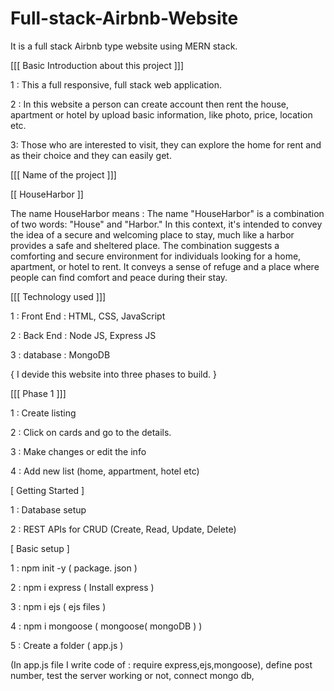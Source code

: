 # Full-stack-Airbnb-Website
It is a full stack Airbnb type website using MERN stack.

[[[ Basic Introduction about this project ]]]


1 : This a full responsive, full stack web application.

2 : In this website a person can create account then rent the house, apartment or hotel by upload basic information, like photo, price, location etc.

3: Those who are interested to visit, they can explore the home for rent and as their choice and they can easily get.

[[[ Name of the project ]]]

[[ HouseHarbor ]]

The name HouseHarbor means : The name "HouseHarbor" is a combination of two words: "House" and "Harbor." In this context, it's intended to convey the idea of a secure and welcoming place to stay, much like a harbor provides a safe and sheltered place. The combination suggests a comforting and secure environment for individuals looking for a home, apartment, or hotel to rent. It conveys a sense of refuge and a place where people can find comfort and peace during their stay.

[[[ Technology used ]]]


1 : Front End : HTML, CSS, JavaScript

2 : Back End : Node JS, Express JS

3 : database : MongoDB

{ I devide this website into three phases to build. }

[[[ Phase 1 ]]]


1 : Create listing

2 : Click on cards and go to the details.

3 : Make changes or edit the info

4 : Add new list (home, appartment, hotel etc)

[ Getting Started ]


1 : Database setup

2 : REST APIs for CRUD (Create, Read, Update, Delete)

[ Basic setup ]

1 : npm init -y ( package. json )

2 : npm i express ( Install express )

3 :  npm i ejs ( ejs files )

4 : npm i mongoose ( mongoose( mongoDB ) )

5 : Create a folder ( app.js )

(In app.js file I write code of : require express,ejs,mongoose), define post number, test the server working or not, connect mongo db, 
